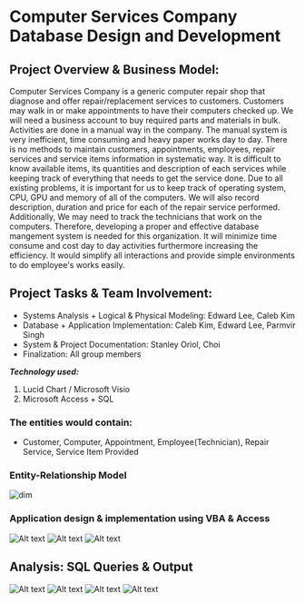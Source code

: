 # Computer Services Company Database Design and Development

## Project Overview & Business Model:
Computer Services Company is a generic computer repair shop that diagnose and offer repair/replacement services to customers. Customers may walk in or make appointments to have their computers checked up. We will need a business account to buy required parts and materials in bulk. Activities are done in a manual way in the company. The manual system is very inefficient, time consuming and heavy paper works day to day. There is no methods to maintain customers, appointments, employees, repair services and service items information in systematic way. It is difficult to know available items, its quantities and description of each services while keeping track of everything that needs to get the service done. Due to all existing problems, it is important for us to keep track of operating system, CPU, GPU and memory of all of the computers. We will also record description, duration and price for each of the repair service performed. Additionally, We may need to track the technicians that work on the computers. Therefore, developing a proper and effective database mangement system is needed for this organization. It will minimize time consume and cost day to day activities furthermore increasing the efficiency. It would simplify all interactions and provide simple environments to do employee's works easily.

## Project Tasks & Team Involvement:
- Systems Analysis + Logical & Physical Modeling: Edward Lee, Caleb Kim
- Database + Application Implementation: Caleb Kim, Edward Lee, Parmvir Singh
- System & Project Documentation: Stanley Oriol, Choi
- Finalization: All group members

***Technology used:***<br>
1. Lucid Chart / Microsoft Visio
2. Microsoft Access + SQL

### The entities would contain:
- Customer, Computer, Appointment, Employee(Technician), Repair Service, Service Item Provided

### Entity-Relationship Model
![dim](https://github.com/Eddlee97/Computer-Service-Company-Database-Design-and-Development/blob/77c82247fc1d3d1278386679f77cc34f000a543d/Database%20Design%20(ER%20model).png)

### Application design & implementation using VBA & Access
![Alt text](https://github.com/Eddlee97/Computer-Service-Company-Database-Design-and-Development/blob/2879460ce8b04312837cd9aef92df36e34bda363/Application%20Implementation/customer%20form.png)
![Alt text](https://github.com/Eddlee97/Computer-Service-Company-Database-Design-and-Development/blob/2879460ce8b04312837cd9aef92df36e34bda363/Application%20Implementation/repair%20service%20form.png)
![Alt text](https://github.com/Eddlee97/Computer-Service-Company-Database-Design-and-Development/blob/2879460ce8b04312837cd9aef92df36e34bda363/Application%20Implementation/appointment%20service%20form.png)

## Analysis: SQL Queries & Output
![Alt text](https://github.com/Eddlee97/Computer-Service-Company-Database-Design-and-Development/blob/410669950b07cb0479ba405af4c6dda7bad06379/Analysis/1.png)
![Alt text](https://github.com/Eddlee97/Computer-Service-Company-Database-Design-and-Development/blob/410669950b07cb0479ba405af4c6dda7bad06379/Analysis/2.png)
![Alt text](https://github.com/Eddlee97/Computer-Service-Company-Database-Design-and-Development/blob/410669950b07cb0479ba405af4c6dda7bad06379/Analysis/3.png)
![Alt text](https://github.com/Eddlee97/Computer-Service-Company-Database-Design-and-Development/blob/410669950b07cb0479ba405af4c6dda7bad06379/Analysis/4.png)
